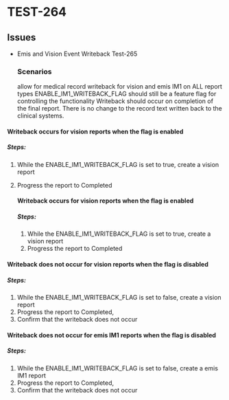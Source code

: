 # TEST-264

## Issues
- Emis and Vision Event Writeback Test-265
	### Scenarios
	allow for medical record writeback for vision and emis IM1 on ALL report types
	ENABLE_IM1_WRITEBACK_FLAG should still be a feature flag for controlling the functionality
	Writeback should occur on completion of the final report.
	There is no change to the record text written back to the clinical systems.

#### Writeback occurs for vision reports when the flag is enabled
##### Steps:
1. While the ENABLE_IM1_WRITEBACK_FLAG is set to true, create a vision report
2. Progress the report to Completed

	#### Writeback occurs for vision reports when the flag is enabled
	##### Steps:
	1. While the ENABLE_IM1_WRITEBACK_FLAG is set to true, create a vision report
	2. Progress the report to Completed

#### Writeback does not occur for vision reports when the flag is disabled
##### Steps:
1. While the ENABLE_IM1_WRITEBACK_FLAG is set to false, create a vision report
2. Progress the report to Completed, 
3. Confirm that the writeback does not occur

#### Writeback does not occur for emis IM1 reports when the flag is disabled
##### Steps:
1. While the ENABLE_IM1_WRITEBACK_FLAG is set to false, create a emis IM1 report
2. Progress the report to Completed, 
3. Confirm that the writeback does not occur